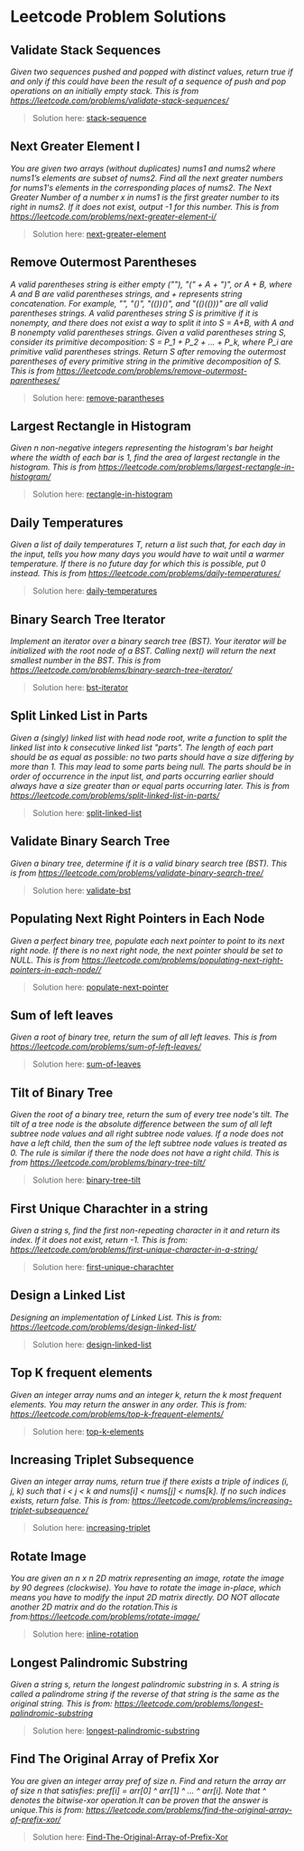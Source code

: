 # Leetcode Problem Solutions

## Validate Stack Sequences
*Given two sequences pushed and popped with distinct values, return true if and only if this could have been the result of a sequence of push and pop operations on an initially empty stack. This is from https://leetcode.com/problems/validate-stack-sequences/*
> Solution here: [stack-sequence](cpp/validateStackSequence.cpp)  

## Next Greater Element I
*You are given two arrays (without duplicates) nums1 and nums2 where nums1’s elements are subset of nums2. Find all the next greater numbers for nums1's elements in the corresponding places of nums2. The Next Greater Number of a number x in nums1 is the first greater number to its right in nums2. If it does not exist, output -1 for this number. This is from https://leetcode.com/problems/next-greater-element-i/*
> Solution here: [next-greater-element](cpp/nextGreaterElement.cpp)

## Remove Outermost Parentheses
*A valid parentheses string is either empty (""), "(" + A + ")", or A + B, where A and B are valid parentheses strings, and + represents string concatenation. For example, "", "()", "(())()", and "(()(()))" are all valid parentheses strings. A valid parentheses string S is primitive if it is nonempty, and there does not exist a way to split it into S = A+B, with A and B nonempty valid parentheses strings. Given a valid parentheses string S, consider its primitive decomposition: S = P_1 + P_2 + ... + P_k, where P_i are primitive valid parentheses strings. Return S after removing the outermost parentheses of every primitive string in the primitive decomposition of S. This is from https://leetcode.com/problems/remove-outermost-parentheses/*
> Solution here: [remove-parantheses](cpp/removeOuterMostParanthesis.cpp)


## Largest Rectangle in Histogram
*Given n non-negative integers representing the histogram's bar height where the width of each bar is 1, find the area of largest rectangle in the histogram. This is from https://leetcode.com/problems/largest-rectangle-in-histogram/*
> Solution here: [rectangle-in-histogram](cpp/largestRectancleInHistogram.cpp)


## Daily Temperatures
*Given a list of daily temperatures T, return a list such that, for each day in the input, tells you how many days you would have to wait until a warmer temperature. If there is no future day for which this is possible, put 0 instead. This is from https://leetcode.com/problems/daily-temperatures/*
> Solution here: [daily-temperatures](cpp/dailyTemperature.cpp)


##  Binary Search Tree Iterator
*Implement an iterator over a binary search tree (BST). Your iterator will be initialized with the root node of a BST. Calling next() will return the next smallest number in the BST. This is from https://leetcode.com/problems/binary-search-tree-iterator/*
> Solution here: [bst-iterator](cpp/treeIterator.cpp)


##  Split Linked List in Parts
*Given a (singly) linked list with head node root, write a function to split the linked list into k consecutive linked list "parts".
The length of each part should be as equal as possible: no two parts should have a size differing by more than 1. This may lead to some parts being null.
The parts should be in order of occurrence in the input list, and parts occurring earlier should always have a size greater than or equal parts occurring later. This is from https://leetcode.com/problems/split-linked-list-in-parts/*
> Solution here: [split-linked-list](cpp/splitLinkedListInParts.cpp)


## Validate Binary Search Tree
*Given a binary tree, determine if it is a valid binary search tree (BST). This is from https://leetcode.com/problems/validate-binary-search-tree/*
> Solution here: [validate-bst](cpp/validateBinarySearchTree.cpp)


## Populating Next Right Pointers in Each Node
*Given a perfect binary tree, populate each next pointer to point to its next right node. If there is no next right node, the next pointer should be set to NULL. This is from https://leetcode.com/problems/populating-next-right-pointers-in-each-node//*
> Solution here: [populate-next-pointer](cpp/populateNextPointer.cpp)


## Sum of left leaves
*Given a root of binary tree, return the sum of all left leaves. This is from https://leetcode.com/problems/sum-of-left-leaves/*
> Solution here: [sum-of-leaves](cpp/sumOfLeftLeaves.cpp)


## Tilt of Binary Tree
*Given the root of a binary tree, return the sum of every tree node's tilt.
The tilt of a tree node is the absolute difference between the sum of all left subtree node values and all right subtree node values. If a node does not have a left child, then the sum of the left subtree node values is treated as 0. The rule is similar if there the node does not have a right child. This is from https://leetcode.com/problems/binary-tree-tilt/*
> Solution here: [binary-tree-tilt](cpp/findTreeTilt.cpp)


## First Unique Charachter in a string
*Given a string s, find the first non-repeating character in it and return its index. If it does not exist, return -1. This is from: https://leetcode.com/problems/first-unique-character-in-a-string/*
> Solution here: [first-unique-charachter](cpp/uniqueCharachter.cpp)


## Design a Linked List
*Designing an implementation of Linked List. This is from: https://leetcode.com/problems/design-linked-list/*
> Solution here: [design-linked-list](cpp/designLinkedList.cpp)


## Top K frequent elements
*Given an integer array nums and an integer k, return the k most frequent elements. You may return the answer in any order. This is from: https://leetcode.com/problems/top-k-frequent-elements/*
> Solution here: [top-k-elements](cpp/topKFrequentElements.cpp)


## Increasing Triplet Subsequence
*Given an integer array nums, return true if there exists a triple of indices (i, j, k) such that i < j < k and nums[i] < nums[j] < nums[k]. If no such indices exists, return false. This is from: https://leetcode.com/problems/increasing-triplet-subsequence/*
> Solution here: [increasing-triplet](cpp/increasingTriplet.cpp)

## Rotate Image
*You are given an n x n 2D matrix representing an image, rotate the image by 90 degrees (clockwise). You have to rotate the image in-place, which means you have to modify the input 2D matrix directly. DO NOT allocate another 2D matrix and do the rotation.This is from:https://leetcode.com/problems/rotate-image/*
> Solution here: [inline-rotation](cpp/rotateArray.cpp)

## Longest Palindromic Substring
*Given a string s, return the longest palindromic substring in s. A string is called a palindrome string if the reverse of that string is the same as the original string. This is from: https://leetcode.com/problems/longest-palindromic-substring*
> Solution here: [longest-palindromic-substring](cpp/longestPalindromeSubstring.cpp)

## Find The Original Array of Prefix Xor
*You are given an integer array pref of size n. Find and return the array arr of size n that satisfies: pref[i] = arr[0] ^ arr[1] ^ ... ^ arr[i]. Note that ^ denotes the bitwise-xor operation.It can be proven that the answer is unique.This is from: https://leetcode.com/problems/find-the-original-array-of-prefix-xor/*
> Solution here: [Find-The-Original-Array-of-Prefix-Xor](cpp/FindTheOriginalArrayofPrefixXor.cpp)
